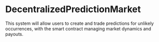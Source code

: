 # DecentralizedPredictionMarket
This system will allow users to create and trade predictions for unlikely occurrences, with the smart contract managing market dynamics and payouts.
